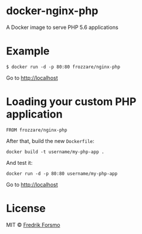 # docker-nginx-php

A Docker image to serve PHP 5.6 applications

# Example

```
$ docker run -d -p 80:80 frozzare/nginx-php
```

Go to [http://localhost](http://localhost)

# Loading your custom PHP application

```
FROM frozzare/nginx-php
```

After that, build the new `Dockerfile`:

```
docker build -t username/my-php-app .
```

And test it:

```
docker run -d -p 80:80 username/my-php-app
```

Go to [http://localhost](http://localhost)

# License

MIT © [Fredrik Forsmo](https://github.com/frozzare)
